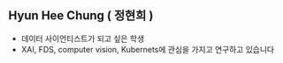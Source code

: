 ## Hyun Hee Chung ( 정현희 )
- 데이터 사이언티스트가 되고 싶은 학생
- XAI, FDS, computer vision, Kubernets에 관심을 가지고 연구하고 있습니다
